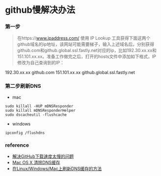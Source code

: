 # github慢解决办法
### 第一步
> 在https://www.ipaddress.com/ 使用 IP Lookup 工具获得下面这两个github域名的ip地址，该网站可能需要梯子，输入上述域名后，分别获得github.com和github.global.ssl.fastly.net对应的ip，比如192.30.xx.xx和151.101.xx.xx。准备工作做完之后，打开的hosts文件中添加如下格式，IP修改为自己查询到的IP：

192.30.xx.xx github.com
151.101.xx.xx github.global.ssl.fastly.net

### 第二步刷新DNS
* mac
```
sudo killall -HUP mDNSResponder
sudo killall mDNSResponderHelper
sudo dscacheutil -flushcache
```

* windows
```
ipconfig /flushdns
```

### reference
* [解决GitHub下载速度太慢的问题](https://blog.csdn.net/qing666888/article/details/79123742)
* [Mac OS X 清除DNS缓存](https://www.cnblogs.com/qq952693358/p/9126860.html)
* [在Linux/Windows/Mac上刷新DNS缓存的方法](http://cnzhx.net/blog/how-to-flush-dns-cache-in-linux-windows-mac/)